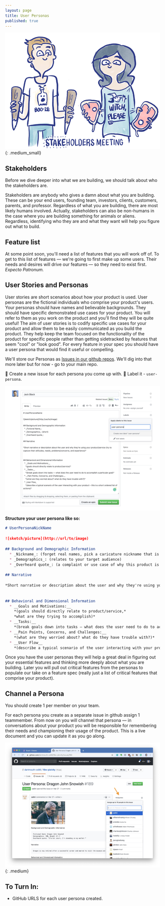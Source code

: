 ```yaml
---
layout: page
title: User Personas
published: true
---
```



![](img/stakeholders-meeting.gif){: .medium_small}

## Stakeholders

Before we dive deeper into what we are building, we should talk about who the stakeholders are.  

Stakeholders are anybody who gives a damn about what you are building. These can be your end users, founding team, investors, clients, customers, parents, and professor.  Regardless of what you are building, there are most likely humans involved. Actually, stakeholders can also be non-humans in the case where you are building something for animals or aliens. Regardless, identifying who they are and what they want will help you figure out what to build.


## Feature list

At some point soon, you'll need a list of features that you will work off of. To get to this list of features — we're going to first make up some users. Their needs and desires will drive our features — so they need to exist first. *Expecto Patronum.*

## User Stories and Personas

User stories are short scenarios about how your product is used.  User personas are the fictional individuals who comprise your product's users.  Your personas should have names and believable backgrounds.  They should have specific demonstrated use cases for your product.  You will refer to them as you work on the product and you'll find they will be quite useful!  The aim of user stories is to codify specific use cases for your product and allow them to be easily communicated as you build the product.  They help keep the team focused on the functionality of the product for specific people rather than getting sidetracked by features that seem "cool" or "look good".  For every feature in your spec you should have a user persona that would find it useful or compelling.

We'll store our Personas as [Issues in our github repos](https://help.github.com/articles/creating-an-issue/). We'll dig into that more later but for now - go to your main repo. 

🚀 Create a new issue for each persona you come up with.
🚀 Label it - `user-persona`. 

![](img/user-personas.jpg)

__Structure your user persona like so:__

```markdown
# UserPersonaNickName

![sketch/picture](http://url/to/image)

## Background and Demographic Information
  * _Nickname_: (forget real names, pick a caricature nickname that is memorable)
  * _Demographics_: (relates to your target audience)
  * _Overheard quote_: (a complaint or use case of why this product is for them)

## Narrative

*Short narrative or description about the user and why they're using your product/service (try to capture their attitudes, needs, problems/concerns, and experience)*

 
## Behavioral and Dimensional Information
  * __Goals and Motivations:__
    *(goals should directly relate to product/service,*
    *what are they trying to accomplish)*
  * __Tasks:__
    *(break goals down into tasks — what does the user need to do to accomplish a particular goal)*
  * __Pain Points, Concerns, and Challenges:__
    *(what are they worried about? what do they have trouble with?)*
  * __User Flow__
    *(describe a typical scenario of the user interacting with your product – this is a short ordered list of actions)*
```


Once you have the user personas they will help a great deal in figuring out your essential features and thinking more deeply about what you are building. Later you will pull out critical features from the personas to populate our take on a feature spec (really just a list of critical features that comprise your product).


## Channel a Persona

You should create 1 per member on your team. 

For each persona you create as a separate issue in github assign 1 teammember.  From now on you will channel that persona — in conversations about your product you will be responsible for remembering their needs and championing their usage of the product.  This is a live document and you can update it as you go along.

![](img/assign-issue.jpg){: .medium}


## To Turn In:

* GitHub URLS for each user persona created. 